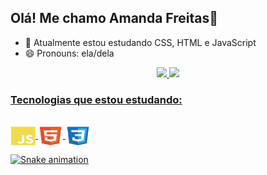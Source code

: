 ## Olá! Me chamo Amanda Freitas👋

  - 🌱 Atualmente estou estudando CSS, HTML e JavaScript
  - 😄 Pronouns: ela/dela

<div align="center">
  <a href="https://github.com/amandaafreitas">
  <img height="180em" src="https://github-readme-stats.vercel.app/api?username=amandaafreitas&show_icons=true&theme=dracula&include_all_commits=true&count_private=true"/>
  <img height="180em" src="https://github-readme-stats.vercel.app/api/top-langs/?username=amandaafreitas&layout=compact&langs_count=7&theme=dracula"/>
</div>

 ### Tecnologias que estou estudando:
<div style="display: inline_block"><br>

<img align="center" alt="Rafa-Js" height="30" width="40" src="https://raw.githubusercontent.com/devicons/devicon/master/icons/javascript/javascript-plain.svg">
<img align="center" alt="Rafa-HTML" height="30" width="40" src="https://raw.githubusercontent.com/devicons/devicon/master/icons/html5/html5-original.svg">
<img align="center" alt="Rafa-CSS" height="30" width="40" src="https://raw.githubusercontent.com/devicons/devicon/master/icons/css3/css3-original.svg">

 ![Snake animation](https://github.com/amandaafreitas/amandaafreitas/blob/output/github-contribution-grid-snake.svg)
